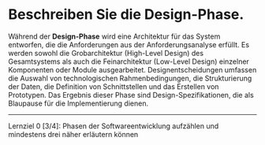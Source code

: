 # Beschreiben Sie die Design-Phase.

Während der **Design-Phase** wird eine Architektur für das System entworfen, die die Anforderungen aus der Anforderungsanalyse erfüllt. Es werden sowohl die Grobarchitektur (High-Level Design) des Gesamtsystems als auch die Feinarchitektur (Low-Level Design) einzelner Komponenten oder Module ausgearbeitet. Designentscheidungen umfassen die Auswahl von technologischen Rahmenbedingungen, die Strukturierung der Daten, die Definition von Schnittstellen und das Erstellen von Prototypen. Das Ergebnis dieser Phase sind Design-Spezifikationen, die als Blaupause für die Implementierung dienen.

---

Lernziel 0 \[3/4\]: Phasen der Softwareentwicklung aufzählen und mindestens drei näher erläutern können
